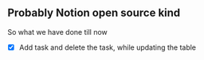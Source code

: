 ## Probably Notion open source kind

So what we have done till now
- [x] Add task and delete the task, while updating the table
